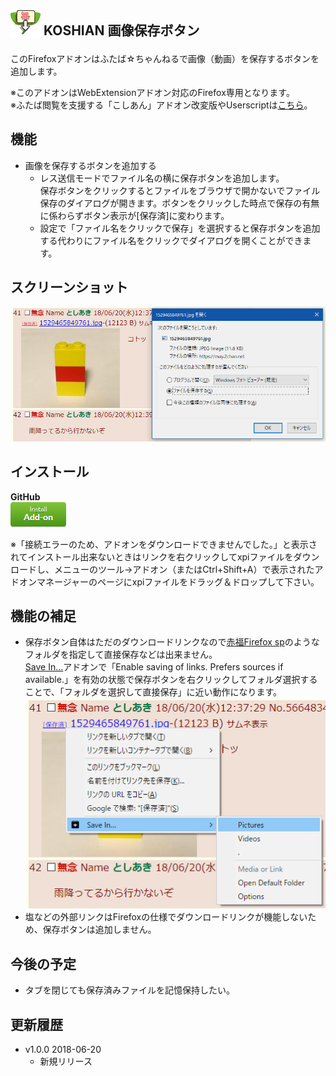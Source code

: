 ## <sub><img src="/koshian_image_save_button/icons/icon-48.png"></sub> KOSHIAN 画像保存ボタン
このFirefoxアドオンはふたば☆ちゃんねるで画像（動画）を保存するボタンを追加します。  

※このアドオンはWebExtensionアドオン対応のFirefox専用となります。  
※ふたば閲覧を支援する「こしあん」アドオン改変版やUserscriptは[こちら](https://github.com/akoya-tomo/futaba_auto_reloader_K/wiki/)。  

## 機能
* 画像を保存するボタンを追加する
  - レス送信モードでファイル名の横に保存ボタンを追加します。  
    保存ボタンをクリックするとファイルをブラウザで開かないでファイル保存のダイアログが開きます。ボタンをクリックした時点で保存の有無に係わらずボタン表示が[保存済]に変わります。  
  - 設定で「ファイル名をクリックで保存」を選択すると保存ボタンを追加する代わりにファイル名をクリックでダイアログを開くことができます。  

## スクリーンショット
![スクリーンショット](/images/screenshot01.png "スクリーンショット")

## インストール
**GitHub**  
[![インストールボタン](/images/install_button.png "アドオンをインストール")](https://github.com/akoya-tomo/futaba_image_save_button/releases/download/v1.0.0/futaba_image_save_button-1.0.0-an.fx.xpi)

※「接続エラーのため、アドオンをダウンロードできませんでした。」と表示されてインストール出来ないときはリンクを右クリックしてxpiファイルをダウンロードし、メニューのツール→アドオン（またはCtrl+Shift+A）で表示されたアドオンマネージャーのページにxpiファイルをドラッグ＆ドロップして下さい。  

## 機能の補足
* 保存ボタン自体はただのダウンロードリンクなので[赤福Firefox sp](http://toshiakisp.github.io/akahuku-firefox-sp/)のようなフォルダを指定して直接保存などは出来ません。  
  [Save In…](https://addons.mozilla.org/en-US/firefox/addon/save-in/)アドオンで「Enable saving of links. Prefers sources if available.」を有効の状態で保存ボタンを右クリックしてフォルダ選択することで、「フォルダを選択して直接保存」に近い動作になります。  
![スクリーンショット](/images/screenshot02.png "スクリーンショット")
* 塩などの外部リンクはFirefoxの仕様でダウンロードリンクが機能しないため、保存ボタンは追加しません。  

## 今後の予定
* タブを閉じても保存済みファイルを記憶保持したい。  

## 更新履歴
* v1.0.0 2018-06-20
  - 新規リリース
